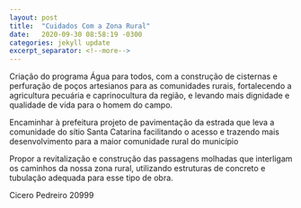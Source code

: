 ```yaml
---
layout: post
title:  "Cuidados Com a Zona Rural"
date:   2020-09-30 08:58:19 -0300
categories: jekyll update
excerpt_separator: <!--more-->
---
```


Criação do programa Água para todos, com a construção de cisternas e perfuração de poços artesianos para as comunidades rurais, fortalecendo a agricultura pecuária e caprinocultura da região, e levando mais dignidade e qualidade de vida para o homem do campo.

Encaminhar à prefeitura projeto de pavimentação da estrada que leva a comunidade  do sítio Santa Catarina facilitando o acesso e trazendo mais desenvolvimento para a maior comunidade rural do município

Propor a revitalização e construção das passagens molhadas que interligam os caminhos da nossa zona rural, utilizando estruturas de concreto e tubulação adequada para esse tipo de obra.


<!--more-->

Cicero Pedreiro 20999